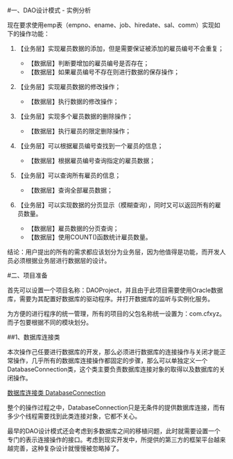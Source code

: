 #一、DAO设计模式 - 实例分析

现在要求使用emp表（empno、ename、job、hiredate、sal、comm）实现如下的操作功能：

1. 【业务层】实现雇员数据的添加，但是需要保证被添加的雇员编号不会重复； 
    * 【数据层】判断要增加的雇员编号是否存在； 
    * 【数据层】如果雇员编号不存在则进行数据的保存操作； 

2. 【业务层】实现雇员数据的修改操作； 
    * 【数据层】执行数据的修改操作； 

3. 【业务层】实现多个雇员数据的删除操作； 
    * 【数据层】执行雇员的限定删除操作； 

4. 【业务层】可以根据雇员编号查找到一个雇员的信息； 
    * 【数据层】根据雇员编号查询指定的雇员数据； 

5. 【业务层】可以查询所有雇员的信息； 
    * 【数据层】查询全部雇员数据； 

6. 【业务层】可以实现数据的分页显示（模糊查询），同时又可以返回所有的雇员数量。 
    * 【数据层】雇员数据的分页查询； 
    * 【数据层】使用COUNT()函数统计雇员数量。 
    
结论：用户提出的所有的需求都应该划分为业务层，因为他值得是功能，而开发人员必须根据业务层进行数据层的设计。


#二、项目准备

首先可以设置一个项目名称：DAOProject，并且由于此项目需要使用Oracle数据库，需要为其配置好数据库的驱动程序。并打开数据库的监听与实例化服务。

为方便的进行程序的统一管理，所有的项目的父包名称统一设置为：com.cfxyz。而子包要根据不同的模块划分。

##1、数据库连接类

本次操作己任要进行数据库的开发，那么必须进行数据库的连接操作与关闭才能正常操作，几乎所有的数据库连接操作都固定的步骤，那么可以单独定义一个DatabaseConnection类，这个类主要负责数据库连接对象的取得以及数据库的关闭操作。

[数据库连接类 DatabaseConnection]()

整个的操作过程之中，DatabaseConnection只是无条件的提供数据库连接，而有多少个线程需要找到此类连接对象，它都不关心。

最早的DAO设计模式还会考虑到多数据库之间的移植问题，此时就需要设置一个专门的表示连接操作的接口。考虑到现实开发中，所提供的第三方的框架平台越来越完善，这种复杂设计就慢慢被忽略掉了。
